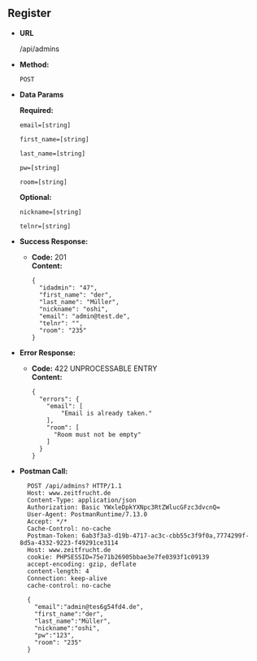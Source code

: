 **Register**
----

* **URL**

  /api/admins

* **Method:**
  
  `POST` 

* **Data Params**

     **Required:**
 
    `email=[string]`

    `first_name=[string]`

    `last_name=[string]`

    `pw=[string]`

    `room=[string]`

   **Optional:**
 
   `nickname=[string]`

   `telnr=[string]`

* **Success Response:**

  * **Code:** 201 <br />
    **Content:** 
    ```
    {
      "idadmin": "47",
      "first_name": "der",
      "last_name": "Müller",
      "nickname": "oshi",
      "email": "admin@test.de",
      "telnr": "",
      "room": "235"
    }
    ```
 
* **Error Response:**

  * **Code:** 422 UNPROCESSABLE ENTRY <br />
    **Content:** 

    ```
    {
      "errors": {
        "email": [
            "Email is already taken."
        ],
        "room": [
          "Room must not be empty"
        ]
      }
    }
    ```
* **Postman Call:**
  ```
    POST /api/admins? HTTP/1.1
    Host: www.zeitfrucht.de
    Content-Type: application/json
    Authorization: Basic YWxleDpkYXNpc3RtZWlucGFzc3dvcnQ=
    User-Agent: PostmanRuntime/7.13.0
    Accept: */*
    Cache-Control: no-cache
    Postman-Token: 6ab3f3a3-d19b-4717-ac3c-cbb55c3f9f0a,7774299f-8d5a-4332-9223-f49291ce3114
    Host: www.zeitfrucht.de
    cookie: PHPSESSID=75e71b26905bbae3e7fe0393f1c09139
    accept-encoding: gzip, deflate
    content-length: 4
    Connection: keep-alive
    cache-control: no-cache

    {
      "email":"admin@tes6g54fd4.de",
      "first_name":"der",
      "last_name":"Müller",
      "nickname":"oshi",
      "pw":"123",
      "room": "235"
    }
  ```